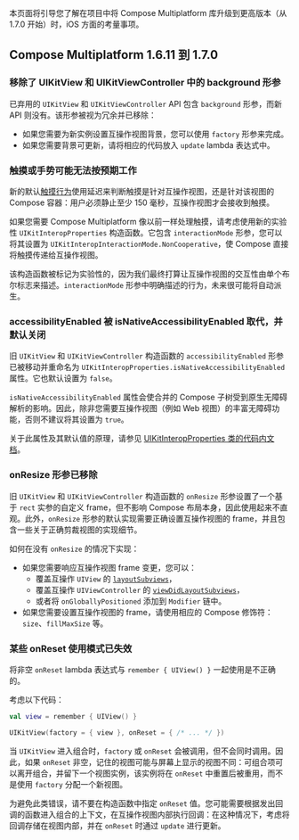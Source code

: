 [//]: # (title: iOS 迁移指南)

本页面将引导您了解在项目中将 Compose Multiplatform 库升级到更高版本（从 1.7.0 开始）时，iOS 方面的考量事项。

## Compose Multiplatform 1.6.11 到 1.7.0

### 移除了 UIKitView 和 UIKitViewController 中的 background 形参

已弃用的 `UIKitView` 和 `UIKitViewController` API 包含 `background` 形参，而新 API 则没有。该形参被视为冗余并已移除：

* 如果您需要为新实例设置互操作视图背景，您可以使用 `factory` 形参来完成。
* 如果您需要背景可更新，请将相应的代码放入 `update` lambda 表达式中。

### 触摸或手势可能无法按预期工作

新的默认[触摸行为](compose-ios-touch.md)使用延迟来判断触摸是针对互操作视图，还是针对该视图的 Compose 容器：用户必须静止至少 150 毫秒，互操作视图才会接收到触摸。

如果您需要 Compose Multiplatform 像以前一样处理触摸，请考虑使用新的实验性 `UIKitInteropProperties` 构造函数。它包含 `interactionMode` 形参，您可以将其设置为 `UIKitInteropInteractionMode.NonCooperative`，使 Compose 直接将触摸传递给互操作视图。

该构造函数被标记为实验性的，因为我们最终打算让互操作视图的交互性由单个布尔标志来描述。`interactionMode` 形参中明确描述的行为，未来很可能将自动派生。

### accessibilityEnabled 被 isNativeAccessibilityEnabled 取代，并默认关闭

旧 `UIKitView` 和 `UIKitViewController` 构造函数的 `accessibilityEnabled` 形参已被移动并重命名为 `UIKitInteropProperties.isNativeAccessibilityEnabled` 属性。它也默认设置为 `false`。

`isNativeAccessibilityEnabled` 属性会使合并的 Compose 子树受到原生无障碍解析的影响。因此，除非您需要互操作视图（例如 Web 视图）的丰富无障碍功能，否则不建议将其设置为 `true`。

关于此属性及其默认值的原理，请参见 [UIKitInteropProperties 类的代码内文档](https://github.com/JetBrains/compose-multiplatform-core/blob/jb-main/compose/ui/ui/src/uikitMain/kotlin/androidx/compose/ui/viewinterop/UIKitInteropProperties.uikit.kt)。

### onResize 形参已移除

旧 `UIKitView` 和 `UIKitViewController` 构造函数的 `onResize` 形参设置了一个基于 `rect` 实参的自定义 frame，但不影响 Compose 布局本身，因此使用起来不直观。此外，`onResize` 形参的默认实现需要正确设置互操作视图的 frame，并且包含一些关于正确剪裁视图的实现细节。<!-- TODO: what's wrong with that exactly? -->

如何在没有 `onResize` 的情况下实现：

* 如果您需要响应互操作视图 frame 变更，您可以：
    * 覆盖互操作 `UIView` 的 [`layoutSubviews`](https://developer.apple.com/documentation/uikit/uiview/1622482-layoutsubviews)，
    * 覆盖互操作 `UIViewController` 的 [`viewDidLayoutSubviews`](https://developer.apple.com/documentation/uikit/uiviewcontroller/1621398-viewdidlayoutsubviews)，
    * 或者将 `onGloballyPositioned` 添加到 `Modifier` 链中。
* 如果您需要设置互操作视图的 frame，请使用相应的 Compose 修饰符：`size`、`fillMaxSize` 等。

### 某些 onReset 使用模式已失效

将非空 `onReset` lambda 表达式与 `remember { UIView() }` 一起使用是不正确的。

考虑以下代码：

```kotlin
val view = remember { UIView() }

UIKitView(factory = { view }, onReset = { /* ... */ })
```

当 `UIKitView` 进入组合时，`factory` 或 `onReset` 会被调用，但不会同时调用。因此，如果 `onReset` 非空，记住的视图可能与屏幕上显示的视图不同：可组合项可以离开组合，并留下一个视图实例，该实例将在 `onReset` 中重置后被重用，而不是使用 `factory` 分配一个新视图。

为避免此类错误，请不要在构造函数中指定 `onReset` 值。您可能需要根据发出回调的函数进入组合的上下文，在互操作视图内部执行回调：在这种情况下，考虑将回调存储在视图内部，并在 `onReset` 时通过 `update` 进行更新。